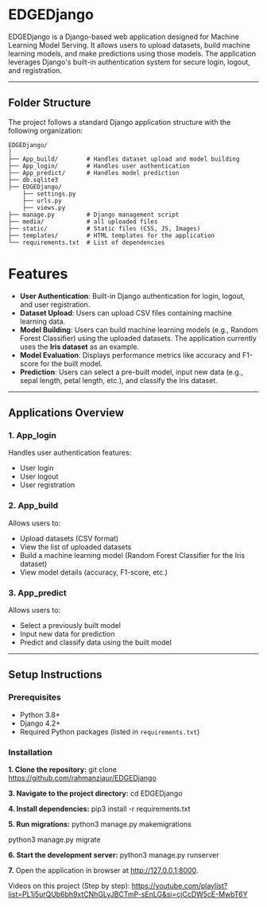 # EDGEDjango

EDGEDjango is a Django-based web application designed for Machine Learning Model Serving. It allows users to upload datasets, build machine learning models, and make predictions using those models. The application leverages Django's built-in authentication system for secure login, logout, and registration.

---
## Folder Structure

The project follows a standard Django application structure with the following organization:

```
EDGEDjango/
│
├── App_build/        # Handles dataset upload and model building
├── App_login/        # Handles user authentication
├── App_predict/      # Handles model prediction
├── db.sqlite3
├── EDGEDjango/
    ├── settings.py
    ├── urls.py
    ├── views.py
├── manage.py         # Django management script
├── media/            # all uploaded files
├── static/           # Static files (CSS, JS, Images)
├── templates/        # HTML templates for the application
└── requirements.txt  # List of dependencies
```

# Features

- **User Authentication**: Built-in Django authentication for login, logout, and user registration.
- **Dataset Upload**: Users can upload CSV files containing machine learning data.
- **Model Building**: Users can build machine learning models (e.g., Random Forest Classifier) using the uploaded datasets. The application currently uses the **Iris dataset** as an example.
- **Model Evaluation**: Displays performance metrics like accuracy and F1-score for the built model.
- **Prediction**: Users can select a pre-built model, input new data (e.g., sepal length, petal length, etc.), and classify the Iris dataset.

---

## Applications Overview

### 1. **App_login**
Handles user authentication features:
- User login
- User logout
- User registration

### 2. **App_build**
Allows users to:
- Upload datasets (CSV format)
- View the list of uploaded datasets
- Build a machine learning model (Random Forest Classifier for the Iris dataset)
- View model details (accuracy, F1-score, etc.)

### 3. **App_predict**
Allows users to:
- Select a previously built model
- Input new data for prediction
- Predict and classify data using the built model

---

## Setup Instructions

### Prerequisites
- Python 3.8+
- Django 4.2+
- Required Python packages (listed in `requirements.txt`)

### Installation
**1. Clone the repository:**
   git clone https://github.com/rahmanziaur/EDGEDjango
   
**3. Navigate to the project directory:**
   cd EDGEDjango
   
**4. Install dependencies:**
   pip3 install -r requirements.txt

**5. Run migrations:**
   python3 manage.py makemigrations
   
   python3 manage.py migrate

**6. Start the development server:**
   python3 manage.py runserver
   
**7.** Open the application in browser at http://127.0.0.1:8000.

Videos on this project (Step by step):
https://youtube.com/playlist?list=PL1i5urQUb6bh9xtCNhGLyJBCTmP-sEnLG&si=cjCcDW5cE-MwbT6Y

